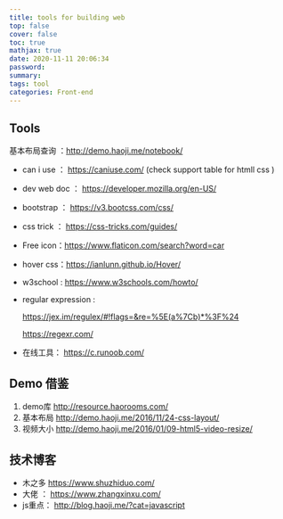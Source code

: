 ```yaml
---
title: tools for building web
top: false
cover: false
toc: true
mathjax: true
date: 2020-11-11 20:06:34
password:
summary:
tags: tool
categories: Front-end
---
```


## Tools

基本布局查询 ：http://demo.haoji.me/notebook/

- can i use ： https://caniuse.com/  (check support table for htmll css )

- dev web doc ：  https://developer.mozilla.org/en-US/

- bootstrap ： https://v3.bootcss.com/css/

- css trick ： https://css-tricks.com/guides/

- Free icon：https://www.flaticon.com/search?word=car

- hover css：https://ianlunn.github.io/Hover/

- w3school : https://www.w3schools.com/howto/

- regular expression : 

  https://jex.im/regulex/#!flags=&re=%5E(a%7Cb)*%3F%24

  https://regexr.com/

- 在线工具： https://c.runoob.com/





## Demo 借鉴

1. demo库      http://resource.haorooms.com/
2. 基本布局  http://demo.haoji.me/2016/11/24-css-layout/
3. 视频大小  http://demo.haoji.me/2016/01/09-html5-video-resize/

## 技术博客

- 木之多   https://www.shuzhiduo.com/
- 大佬  ： https://www.zhangxinxu.com/
- js重点： http://blog.haoji.me/?cat=javascript